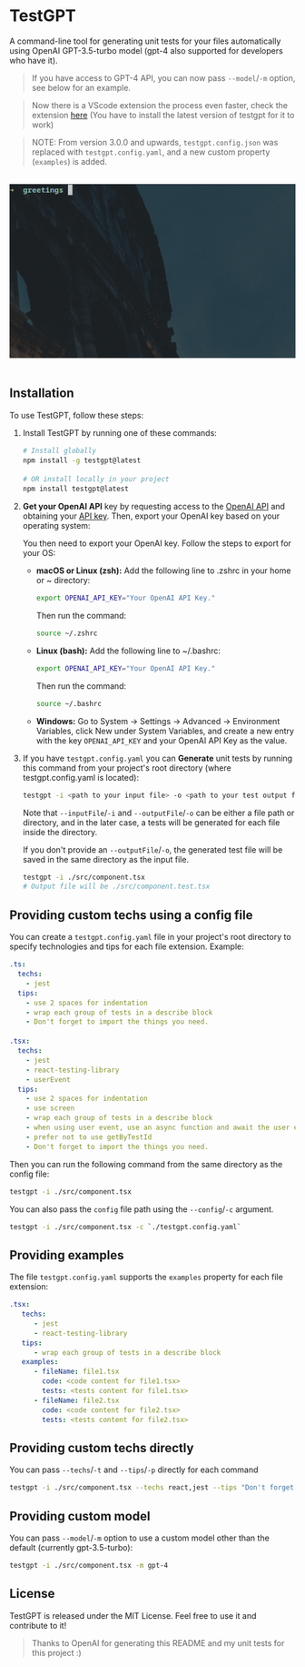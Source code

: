 # TestGPT

A command-line tool for generating unit tests for your files automatically using OpenAI GPT-3.5-turbo model (gpt-4 also supported for developers who have it).

> If you have access to GPT-4 API, you can now pass `--model`/`-m` option, see below for an example. 

> Now there is a VScode extension the process even faster, check the extension [here](https://marketplace.visualstudio.com/items?itemName=FayezNazzal.testgpt) (You have to install the latest version of testgpt for it to work)

> NOTE: From version 3.0.0 and upwards, `testgpt.config.json` was replaced with `testgpt.config.yaml`, and a new custom property (`examples`) is added.

<br />

<div align="center">
   <img src="./show.gif" alt="Show" />
</div>

<br />

## Installation 

To use TestGPT, follow these steps:

1. Install TestGPT by running one of these commands:

   ```zsh
   # Install globally
   npm install -g testgpt@latest

   # OR install locally in your project
   npm install testgpt@latest
   ```

2. **Get your OpenAI API** key by requesting access to the [OpenAI API](https://openai.com/api/) and obtaining your [API key](https://platform.openai.com/account/api-keys). Then, export your OpenAI key based on your operating system:
   
   You then need to export your OpenAI key. Follow the steps to export for your OS:
   - **macOS or Linux (zsh):** Add the following line to .zshrc in your home or ~ directory:

      ```zsh
      export OPENAI_API_KEY="Your OpenAI API Key."
      ```
      
      Then run the command:
      
      ```zsh
      source ~/.zshrc
      ```
      
   - **Linux (bash):** Add the following line to ~/.bashrc:
      
      ```bash
      export OPENAI_API_KEY="Your OpenAI API Key."
      ```
      
      Then run the command:
      
      ```bash
      source ~/.bashrc
      ```

   - **Windows:** Go to System -> Settings -> Advanced -> Environment Variables, click New under System Variables, and create a new entry with the key `OPENAI_API_KEY` and your OpenAI API Key as the value.
   

3. If you have `testgpt.config.yaml` you can  **Generate** unit tests by running this command from your project's root directory (where testgpt.config.yaml is located):

   ```zsh
   testgpt -i <path to your input file> -o <path to your test output file>
   ```

   Note that `--inputFile`/`-i` and `--outputFile`/`-o` can be either a file path or directory, and in the later case, a tests will be generated for each file inside the directory.

   If you don't provide an `--outputFile`/`-o`, the generated test file will be saved in the same directory as the input file.

   ```zsh
   testgpt -i ./src/component.tsx
   # Output file will be ./src/component.test.tsx
   ```

## Providing custom techs using a config file

You can create a `testgpt.config.yaml` file in your project's root directory to specify technologies and tips for each file extension. Example:

```yaml
.ts:
  techs:
    - jest
  tips:
    - use 2 spaces for indentation
    - wrap each group of tests in a describe block
    - Don't forget to import the things you need.

.tsx:
  techs:
    - jest
    - react-testing-library
    - userEvent
  tips:
    - use 2 spaces for indentation
    - use screen
    - wrap each group of tests in a describe block
    - when using user event, use an async function and await the user event
    - prefer not to use getByTestId
    - Don't forget to import the things you need.
```

Then you can run the following command from the same directory as the config file:

```zsh
testgpt -i ./src/component.tsx
```

You can also pass the `config` file path using the `--config`/`-c` argument.

```zsh
testgpt -i ./src/component.tsx -c `./testgpt.config.yaml`
```

## Providing examples

The file `testgpt.config.yaml` supports the `examples` property for each file extension:

```yaml
.tsx:
   techs:
      - jest
      - react-testing-library
   tips:
      - wrap each group of tests in a describe block
   examples:
      - fileName: file1.tsx
        code: <code content for file1.tsx>
        tests: <tests content for file1.tsx>
      - fileName: file2.tsx
        code: <code content for file2.tsx>
        tests: <tests content for file2.tsx>
```

## Providing custom techs directly

   You can pass `--techs`/`-t` and `--tips`/`-p` directly for each command

   ```zsh
   testgpt -i ./src/component.tsx --techs react,jest --tips "Don't forget to import what you need"`
   ```


## Providing custom model

You can pass `--model`/`-m` option to use a custom model other than the default (currently gpt-3.5-turbo):

```zsh
testgpt -i ./src/component.tsx -m gpt-4
```

## License

TestGPT is released under the MIT License. Feel free to use it and contribute to it!

> Thanks to OpenAI for generating this README and my unit tests for this project :)
